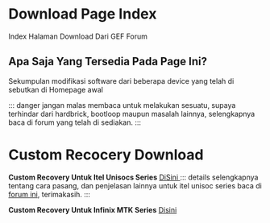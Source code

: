 # Download Page Index
Index Halaman Download Dari GEF Forum

## Apa Saja Yang Tersedia Pada Page Ini?
Sekumpulan modifikasi software dari beberapa device yang telah di sebutkan di Homepage awal



::: danger
jangan malas membaca untuk melakukan sesuatu, supaya terhindar dari hardbrick, bootloop maupun masalah lainnya, selengkapnya baca di forum yang telah di sediakan.
:::


# Custom Recocery Download

**Custom Recovery Untuk Itel Unisocs Series**
[ DiSini ](/download/cusrec/cusrec_itelunisocseries)
::: details
selengkapnya tentang cara pasang, dan penjelasan lainnya untuk itel unisoc series baca di [forum ini](https://t.me/forumitelindonesia), terimakasih.
:::

**Custom Recovery Untuk Infinix MTK Series**
[ Disini ](/download/cusrec/cusrec_infinixmtkseries)

